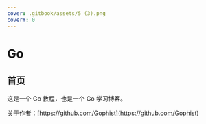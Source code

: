 ```yaml
---
cover: .gitbook/assets/5 (3).png
coverY: 0
---
```


# Go

## 首页

这是一个 Go 教程，也是一个 Go 学习博客。

关于作者：[https://github.com/Gophist](https://github.com/Gophist)
